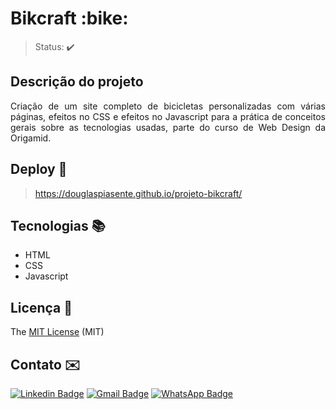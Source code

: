 <h1>Bikcraft :bike:</h1> 


> Status: :heavy_check_mark:


## Descrição do projeto 

<p align="justify">
  Criação de um site completo de bicicletas personalizadas com várias páginas, efeitos no CSS e efeitos no Javascript para a prática de conceitos gerais sobre as tecnologias usadas, parte do curso de Web Design da Origamid.
</p>


## Deploy :dash:

>  https://douglaspiasente.github.io/projeto-bikcraft/

## Tecnologias :books:

- HTML
- CSS
- Javascript


## Licença :scroll:	

The [MIT License]() (MIT)

## Contato :envelope:

[![Linkedin Badge](https://img.shields.io/badge/-DouglasPiasente-blue?style=flat-square&logo=Linkedin&logoColor=white&link=https://www.https://www.linkedin.com/in/douglaspiasente/)](https://www.linkedin.com/in/douglaspiasente/)  [![Gmail Badge](https://img.shields.io/badge/-dpiasente@gmail.com-c14438?style=flat-square&logo=Gmail&logoColor=white&link=mailto:dpiasente@gmail.com)](mailto:dpiasente@gmail.com) [![WhatsApp Badge](https://img.shields.io/badge/-WhatsApp-26B03D?style=flat-square&logo=WhatsApp&logoColor=white&link=https://api.whatsapp.com/send?phone=5511985307725)](https://api.whatsapp.com/send?phone=5511985307725)
